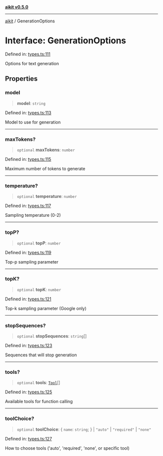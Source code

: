 [**aikit v0.5.0**](../README.md)

---

[aikit](../README.md) / GenerationOptions

# Interface: GenerationOptions

Defined in: [types.ts:111](https://github.com/chinmaymk/aikit/blob/main/src/types.ts#L111)

Options for text generation

## Properties

### model

> **model**: `string`

Defined in: [types.ts:113](https://github.com/chinmaymk/aikit/blob/main/src/types.ts#L113)

Model to use for generation

---

### maxTokens?

> `optional` **maxTokens**: `number`

Defined in: [types.ts:115](https://github.com/chinmaymk/aikit/blob/main/src/types.ts#L115)

Maximum number of tokens to generate

---

### temperature?

> `optional` **temperature**: `number`

Defined in: [types.ts:117](https://github.com/chinmaymk/aikit/blob/main/src/types.ts#L117)

Sampling temperature (0-2)

---

### topP?

> `optional` **topP**: `number`

Defined in: [types.ts:119](https://github.com/chinmaymk/aikit/blob/main/src/types.ts#L119)

Top-p sampling parameter

---

### topK?

> `optional` **topK**: `number`

Defined in: [types.ts:121](https://github.com/chinmaymk/aikit/blob/main/src/types.ts#L121)

Top-k sampling parameter (Google only)

---

### stopSequences?

> `optional` **stopSequences**: `string`[]

Defined in: [types.ts:123](https://github.com/chinmaymk/aikit/blob/main/src/types.ts#L123)

Sequences that will stop generation

---

### tools?

> `optional` **tools**: [`Tool`](Tool.md)[]

Defined in: [types.ts:125](https://github.com/chinmaymk/aikit/blob/main/src/types.ts#L125)

Available tools for function calling

---

### toolChoice?

> `optional` **toolChoice**: \{ `name`: `string`; \} \| `"auto"` \| `"required"` \| `"none"`

Defined in: [types.ts:127](https://github.com/chinmaymk/aikit/blob/main/src/types.ts#L127)

How to choose tools ('auto', 'required', 'none', or specific tool)
